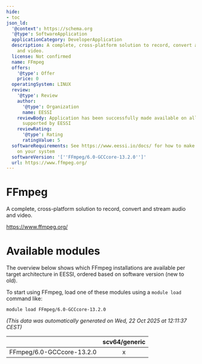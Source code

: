 ```yaml
---
hide:
- toc
json_ld:
  '@context': https://schema.org
  '@type': SoftwareApplication
  applicationCategory: DeveloperApplication
  description: A complete, cross-platform solution to record, convert and stream audio
    and video.
  license: Not confirmed
  name: FFmpeg
  offers:
    '@type': Offer
    price: 0
  operatingSystem: LINUX
  review:
    '@type': Review
    author:
      '@type': Organization
      name: EESSI
    reviewBody: Application has been successfully made available on all architectures
      supported by EESSI
    reviewRating:
      '@type': Rating
      ratingValue: 5
  softwareRequirements: See https://www.eessi.io/docs/ for how to make EESSI available
    on your system
  softwareVersion: '[''FFmpeg/6.0-GCCcore-13.2.0'']'
  url: https://www.ffmpeg.org/
---
```


FFmpeg
======


A complete, cross-platform solution to record, convert and stream audio and video.

https://www.ffmpeg.org/
# Available modules


The overview below shows which FFmpeg installations are available per target architecture in EESSI, ordered based on software version (new to old).

To start using FFmpeg, load one of these modules using a `module load` command like:

```shell
module load FFmpeg/6.0-GCCcore-13.2.0
```

*(This data was automatically generated on Wed, 22 Oct 2025 at 12:11:37 CEST)*

| |scv64/generic|
| :---: | :---: |
|FFmpeg/6.0-GCCcore-13.2.0|x|
